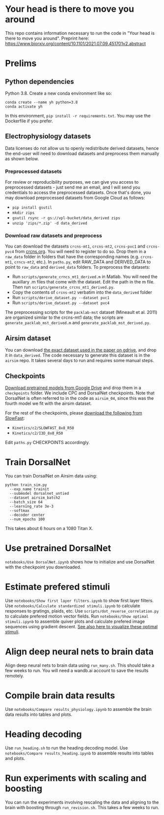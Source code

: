 # Your head is there to move you around

This repo contains information necessary to run the code in "Your head is there to move you around". Preprint here: https://www.biorxiv.org/content/10.1101/2021.07.09.451701v2.abstract

# Prelims

## Python dependencies

Python 3.8. Create a new conda environment like so:

```
conda create --name yh python=3.8
conda activate yh
```

In this environment, `pip install -r requirements.txt`. You may use the Dockerfile if you prefer.

## Electrophysiology datasets

Data licenses do not allow us to openly redistribute derived datasets, hence the end-user will need to download datasets and preprocess them manually as shown below. 

### Preprocessed datasets

For review or reproducibility purposes, we can give you access to preprocessed datasets - just send me an email, and I will send you credentials to access the preprocessed datasets. Once that's done, you may download preprocessed datasets from Google Cloud as follows:

* `pip install gsutil`
* `mkdir zips`
* `gsutil rsync -r gs://vpl-bucket/data_derived zips`
* `unzip 'zips/*.zip' -d data_derived`

### Download raw datasets and preprocess

You can download the datasets `crcns-mt1`, `crcns-mt2`, `crcns-pvc1` and 
`crcns-pvc4` from [crcns.org](http://crcns.org/). You will need to register to 
do so. Drop them in a `raw_data` folder in folders that have the corresponding 
names (e.g. `crcns-mt1`, `crncs-mt2`, etc.). In `paths.py`, edit RAW_DATA and DERIVED_DATA to point to `raw_data` and `derived_data` folders. To preprocess the datasets:

* Run `scripts/generate_crncs_mt1_derived.m` in Matlab. You will need the 
  auxillary .m files that come with the dataset. Edit the 
  path in the m file. Then run `scripts/generate_crcns_mt1_derived.py`.
* Copy the contents of `crcns-mt2` verbatim into the `data_derived` folder
* Run `scripts/derive_dataset.py --dataset pvc1`
* Run `scripts/derive_dataset.py --dataset pvc4`

The preprocessing scripts for the `packlab-mst` dataset (Mineault et al. 2011) are organized similar to the crcns-mt1 data; the scripts are `generate_packlab_mst_derived.m` and `generate_packlab_mst_derived.py`.

## Airsim dataset

You can download [the exact dataset used in the paper on gdrive](https://drive.google.com/file/d/1P4vZhfs8OKOEqjxfwcUoWJ_N3nbZjXTD/view?usp=sharing), and drop it in `data_derived`. The code necessary to generate this dataset is in the `airsim` repo. It takes several days to run and requires some manual steps. 

## Checkpoints

[Download pretrained models from Google Drive](https://drive.google.com/file/d/16ABLAYyqc_fx7u6IZH0rXLnyYQbZy3HH/view?usp=sharing) and drop them in a `checkpoints` folder. We include CPC and DorsalNet checkpoints. Note that DorsalNet is often referred to in the code as `airsim_04`, since this was the fourth model we fit with the airsim dataset.

For the rest of the checkpoints, please [download the following from SlowFast](https://github.com/facebookresearch/SlowFast/blob/master/MODEL_ZOO.md):

* `Kinetics/c2/SLOWFAST_8x8_R50`
* `Kinetics/c2/I3D_8x8_R50`

Edit `paths.py` CHECKPOINTS accordingly.

# Train DorsalNet

You can train DorsalNet on Airsim data using:

```
python train_sim.py 
  --exp_name trainit 
  --submodel dorsalnet_untied 
  --dataset airsim_batch2 
  --batch_size 64 
  --learning_rate 3e-3 
  --softmax 
  --decoder center 
  --num_epochs 100
```

This takes about 6 hours on a 1080 Titan X.

# Use pretrained DorsalNet

`notebooks/Use DorsalNet.ipynb` shows how to initialize and use DorsalNet with the checkpoint you downloaded.

# Estimate prefered stimuli

Use `notebooks/Show first layer filters.ipynb` to show first layer filters. Use `notebooks/Calculate standardized stimuli.ipynb` to calculate responses to gratings, plaids, etc. Use `scripts/dot_reverse_correlation.py` to calculate prefered motion vector fields. Run `notebooks/Show optimal stimuli.ipynb` to assemble quiver plots and calculate prefered image sequences using gradient descent. [See also here to visualize these optimal stimuli](https://flamboyant-babbage-94aa08.netlify.app/).

# Align deep neural nets to brain data

Align deep neural nets to brain data using `run_many.sh`. This should take a few weeks to run. You will need a wandb.ai account to save the results remotely.

# Compile brain data results

Use `notebooks/Compare results_physiology.ipynb` to assemble the brain data results into tables and plots.

# Heading decoding

Use `run_heading.sh` to run the heading decoding model. Use `notebooks/Compare results_heading.ipynb` to assemble results into tables and plots.

# Run experiments with scaling and boosting

You can run the experiments involving rescaling the data and aligning to the brain with boosting through `run_revision.sh`. This takes a few weeks to run.

